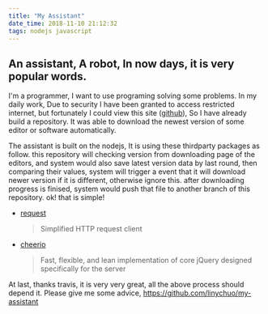 ```yaml
---
title: "My Assistant"
date_time: 2018-11-10 21:12:32
tags: nodejs javascript
---
```


## An assistant, A robot, In now days, it is very popular words.

I'm a programmer, I want to use programing solving some problems. In my daily work, Due to security I have been granted to access restricted internet, but fortunately I could view this site ([github](https://github.com)), So I have already build a repository. It was able to download the newest version of some editor or software automatically.

The assistant is built on the nodejs, It is using these thirdparty packages as follow. this repository will checking version from downloading page of the editors, and system would also save latest version data by last round, then comparing their values, system will trigger a event that it will download newer version if it is different, otherwise ignore this. after downloading progress is finised, system would push that file to another branch of this repository. ok! that is simple!
- [request](https://github.com/request/request)
	> Simplified HTTP request client
- [cheerio](https://github.com/cheeriojs/cheerio)
	> Fast, flexible, and lean implementation of core jQuery designed specifically for the server

At last, thanks travis, it is very very great, all the above process should depend it.
Please give me some advice, https://github.com/linychuo/my-assistant
